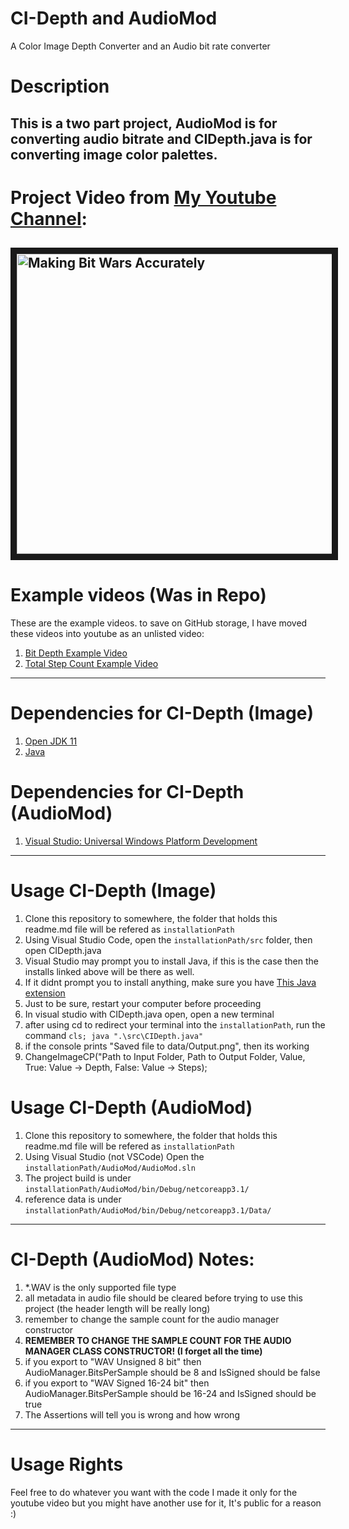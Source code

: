 # CI-Depth and AudioMod
A Color Image Depth Converter and an Audio bit rate converter

# Description
This is a two part project, AudioMod is for converting audio bitrate and CIDepth.java is for converting image color palettes.
---
# Project Video from [My Youtube Channel](https://www.youtube.com/channel/UCBN7kAz6Rbso4d97u3BYK2w):
<a href="http://www.youtube.com/watch?feature=player_embedded&v=FmKso8zsRJo" target="_blank"><img src="http://img.youtube.com/vi/FmKso8zsRJo/0.jpg" 
alt="Making Bit Wars Accurately" width="640" height="480" border="10" /></a>
---

# Example videos (Was in Repo)
These are the example videos. to save on GitHub storage, I have moved these videos into youtube as an unlisted video:
1. [Bit Depth Example Video](https://youtu.be/MA2SIkZfr7k)
2. [Total Step Count Example Video](https://youtu.be/T0QXu6qF100)
---
# Dependencies for CI-Depth (Image)
1. [Open JDK 11](https://github.com/AdoptOpenJDK/openjdk11-binaries/releases/download/jdk-11.0.10+9/OpenJDK11U-jdk_x64_windows_hotspot_11.0.10_9.msi)
2. [Java](https://www.java.com/en/)

# Dependencies for CI-Depth (AudioMod)
1. [Visual Studio: Universal Windows Platform Development](https://docs.microsoft.com/en-us/windows/uwp/get-started/create-a-hello-world-app-xaml-universal)

---
# Usage CI-Depth (Image)
1. Clone this repository to somewhere, the folder that holds this readme.md file will be refered as `installationPath`
2. Using Visual Studio Code, open the `installationPath/src` folder, then open CIDepth.java
3. Visual Studio may prompt you to install Java, if this is the case then the installs linked above will be there as well.
4. If it didnt prompt you to install anything, make sure you have [This Java extension](https://marketplace.visualstudio.com/items?itemName=vscjava.vscode-java-pack)
5. Just to be sure, restart your computer before proceeding
6. In visual studio with CIDepth.java open, open a new terminal
7. after using cd to redirect your terminal into the `installationPath`, run the command `cls; java ".\src\CIDepth.java"`
8. if the console prints "Saved file to data/Output.png", then its working
9. ChangeImageCP("Path to Input Folder, Path to Output Folder, Value, True: Value -> Depth, False: Value -> Steps);

# Usage CI-Depth (AudioMod)
1. Clone this repository to somewhere, the folder that holds this readme.md file will be refered as `installationPath`
2. Using Visual Studio (not VSCode) Open the `installationPath/AudioMod/AudioMod.sln`
3. The project build is under `installationPath/AudioMod/bin/Debug/netcoreapp3.1/`
4. reference data is under `installationPath/AudioMod/bin/Debug/netcoreapp3.1/Data/`

---
# CI-Depth (AudioMod) Notes:
1. *.WAV is the only supported file type
2. all metadata in audio file should be cleared before trying to use this project (the header length will be really long)
3. remember to change the sample count for the audio manager constructor
4. **REMEMBER TO CHANGE THE SAMPLE COUNT FOR THE AUDIO MANAGER CLASS CONSTRUCTOR! (I forget all the time)**
5. if you export to "WAV Unsigned 8 bit" then AudioManager.BitsPerSample should be 8 and IsSigned should be false
6. if you export to "WAV Signed 16-24 bit" then AudioManager.BitsPerSample should be 16-24 and IsSigned should be true
7. The Assertions will tell you is wrong and how wrong
---
# Usage Rights
Feel free to do whatever you want with the code I made it only for the youtube video but you might have another use for it, It's public for a reason :)
